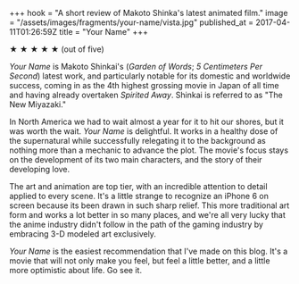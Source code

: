 +++
hook = "A short review of Makoto Shinka's latest animated film."
image = "/assets/images/fragments/your-name/vista.jpg"
published_at = 2017-04-11T01:26:59Z
title = "Your Name"
+++

★ ★ ★ ★ ★ (out of five)

_Your Name_ is Makoto Shinkai's (_Garden of Words_; _5
Centimeters Per Second_) latest work, and particularly
notable for its domestic and worldwide success, coming in
as the 4th highest grossing movie in Japan of all time and
having already overtaken _Spirited Away_. Shinkai is
referred to as "The New Miyazaki."

In North America we had to wait almost a year for it to hit
our shores, but it was worth the wait. _Your Name_ is
delightful. It works in a healthy dose of the supernatural
while successfully relegating it to the background as
nothing more than a mechanic to advance the plot. The
movie's focus stays on the development of its two main
characters, and the story of their developing love.

The art and animation are top tier, with an incredible
attention to detail applied to every scene. It's a little
strange to recognize an iPhone 6 on screen because its
been drawn in such sharp relief. This more traditional art
form and works a lot better in so many places, and we're
all very lucky that the anime industry didn't follow in the
path of the gaming industry by embracing 3-D modeled art
exclusively.

_Your Name_ is the easiest recommendation that I've made on
this blog. It's a movie that will not only make you feel,
but feel a little better, and a little more optimistic about
life. Go see it.
